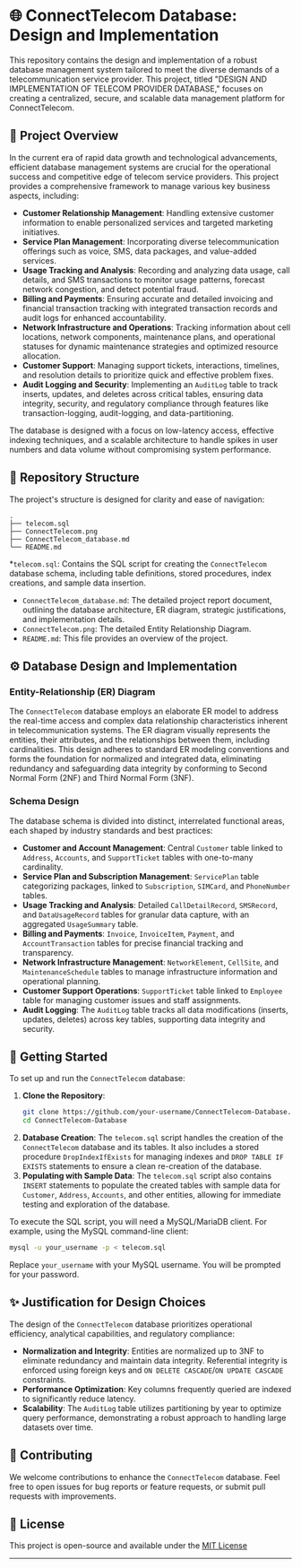 # 🌐 ConnectTelecom Database: Design and Implementation

This repository contains the design and implementation of a robust database management system tailored to meet the diverse demands of a telecommunication service provider. This project, titled "DESIGN AND IMPLEMENTATION OF TELECOM PROVIDER DATABASE," focuses on creating a centralized, secure, and scalable data management platform for ConnectTelecom.

## 🌟 Project Overview

In the current era of rapid data growth and technological advancements, efficient database management systems are crucial for the operational success and competitive edge of telecom service providers. This project provides a comprehensive framework to manage various key business aspects, including:

  * **Customer Relationship Management**: Handling extensive customer information to enable personalized services and targeted marketing initiatives.
  * **Service Plan Management**: Incorporating diverse telecommunication offerings such as voice, SMS, data packages, and value-added services. 
  * **Usage Tracking and Analysis**: Recording and analyzing data usage, call details, and SMS transactions to monitor usage patterns, forecast network congestion, and detect potential fraud.
  * **Billing and Payments**: Ensuring accurate and detailed invoicing and financial transaction tracking with integrated transaction records and audit logs for enhanced accountability.
  * **Network Infrastructure and Operations**: Tracking information about cell locations, network components, maintenance plans, and operational statuses for dynamic maintenance strategies and optimized resource allocation.
  * **Customer Support**: Managing support tickets, interactions, timelines, and resolution details to prioritize quick and effective problem fixes. 
  * **Audit Logging and Security**: Implementing an `AuditLog` table to track inserts, updates, and deletes across critical tables, ensuring data integrity, security, and regulatory compliance through features like transaction-logging, audit-logging, and data-partitioning. 

The database is designed with a focus on low-latency access, effective indexing techniques, and a scalable architecture to handle spikes in user numbers and data volume without compromising system performance. 

## 📁 Repository Structure

The project's structure is designed for clarity and ease of navigation:

```
.
├── telecom.sql
├── ConnectTelecom.png
├── ConnectTelecom_database.md
└── README.md
```

  *`telecom.sql`: Contains the SQL script for creating the `ConnectTelecom` database schema, including table definitions, stored procedures, index creations, and sample data insertion.
  * `ConnectTelecom_database.md`: The detailed project report document, outlining the database architecture, ER diagram, strategic justifications, and implementation details.
  * `ConnectTelecom.png`: The detailed Entity Relationship Diagram.
  * `README.md`: This file provides an overview of the project.

## ⚙️ Database Design and Implementation

### Entity-Relationship (ER) Diagram

The `ConnectTelecom` database employs an elaborate ER model to address the real-time access and complex data relationship characteristics inherent in telecommunication systems. The ER diagram visually represents the entities, their attributes, and the relationships between them, including cardinalities. This design adheres to standard ER modeling conventions and forms the foundation for normalized and integrated data, eliminating redundancy and safeguarding data integrity by conforming to Second Normal Form (2NF) and Third Normal Form (3NF).

### Schema Design

The database schema is divided into distinct, interrelated functional areas, each shaped by industry standards and best practices:

  * **Customer and Account Management**: Central `Customer` table linked to `Address`, `Accounts`, and `SupportTicket` tables with one-to-many cardinality.
  * **Service Plan and Subscription Management**: `ServicePlan` table categorizing packages, linked to `Subscription`, `SIMCard`, and `PhoneNumber` tables. 
  * **Usage Tracking and Analysis**: Detailed `CallDetailRecord`, `SMSRecord`, and `DataUsageRecord` tables for granular data capture, with an aggregated `UsageSummary` table.
  * **Billing and Payments**: `Invoice`, `InvoiceItem`, `Payment`, and `AccountTransaction` tables for precise financial tracking and transparency. 
  * **Network Infrastructure Management**: `NetworkElement`, `CellSite`, and `MaintenanceSchedule` tables to manage infrastructure information and operational planning. 
  * **Customer Support Operations**: `SupportTicket` table linked to `Employee` table for managing customer issues and staff assignments. 
  * **Audit Logging**: The `AuditLog` table tracks all data modifications (inserts, updates, deletes) across key tables, supporting data integrity and security. 

## 🚀 Getting Started

To set up and run the `ConnectTelecom` database:

1.  **Clone the Repository**:
    ```bash
    git clone https://github.com/your-username/ConnectTelecom-Database.git
    cd ConnectTelecom-Database
    ```
2.  **Database Creation**:
    The `telecom.sql` script handles the creation of the `ConnectTelecom` database and its tables. It also includes a stored procedure `DropIndexIfExists` for managing indexes and `DROP TABLE IF EXISTS` statements to ensure a clean re-creation of the database. 
3.  **Populating with Sample Data**:
    The `telecom.sql` script also contains `INSERT` statements to populate the created tables with sample data for `Customer`, `Address`, `Accounts`, and other entities, allowing for immediate testing and exploration of the database. 

To execute the SQL script, you will need a MySQL/MariaDB client. For example, using the MySQL command-line client:

```bash
mysql -u your_username -p < telecom.sql
```

Replace `your_username` with your MySQL username. You will be prompted for your password.

## ✨ Justification for Design Choices

The design of the `ConnectTelecom` database prioritizes operational efficiency, analytical capabilities, and regulatory compliance: 

  * **Normalization and Integrity**: Entities are normalized up to 3NF to eliminate redundancy and maintain data integrity. Referential integrity is enforced using foreign keys and `ON DELETE CASCADE`/`ON UPDATE CASCADE` constraints. 
  * **Performance Optimization**: Key columns frequently queried are indexed to significantly reduce latency.
  * **Scalability**: The `AuditLog` table utilizes partitioning by year to optimize query performance, demonstrating a robust approach to handling large datasets over time.
    
## 🤝 Contributing

We welcome contributions to enhance the `ConnectTelecom` database. Feel free to open issues for bug reports or feature requests, or submit pull requests with improvements.

## 📄 License

This project is open-source and available under the [MIT License](https://www.google.com/search?q=LICENSE)

-----
